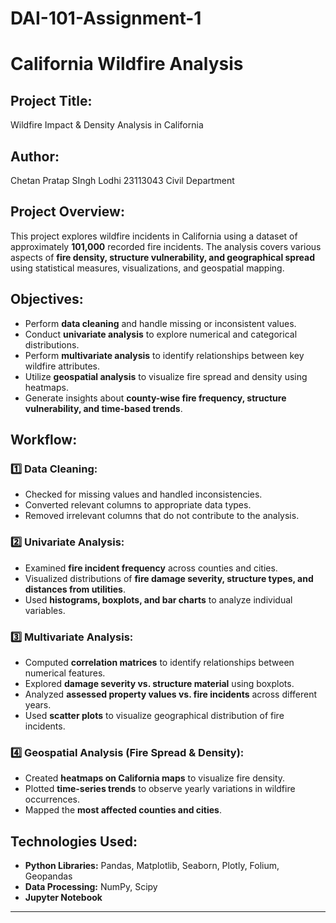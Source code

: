 # DAI-101-Assignment-1
# **California Wildfire Analysis**
## **Project Title:**
Wildfire Impact & Density Analysis in California

## **Author:**
Chetan Pratap SIngh Lodhi
23113043
Civil Department

## **Project Overview:**
This project explores wildfire incidents in California using a dataset of approximately **101,000** recorded fire incidents. The analysis covers various aspects of **fire density, structure vulnerability, and geographical spread** using statistical measures, visualizations, and geospatial mapping.

## **Objectives:**
- Perform **data cleaning** and handle missing or inconsistent values.
- Conduct **univariate analysis** to explore numerical and categorical distributions.
- Perform **multivariate analysis** to identify relationships between key wildfire attributes.
- Utilize **geospatial analysis** to visualize fire spread and density using heatmaps.
- Generate insights about **county-wise fire frequency, structure vulnerability, and time-based trends**.

## **Workflow:**

### **1️⃣ Data Cleaning:**
- Checked for missing values and handled inconsistencies.
- Converted relevant columns to appropriate data types.
- Removed irrelevant columns that do not contribute to the analysis.

### **2️⃣ Univariate Analysis:**
- Examined **fire incident frequency** across counties and cities.
- Visualized distributions of **fire damage severity, structure types, and distances from utilities**.
- Used **histograms, boxplots, and bar charts** to analyze individual variables.

### **3️⃣ Multivariate Analysis:**
- Computed **correlation matrices** to identify relationships between numerical features.
- Explored **damage severity vs. structure material** using boxplots.
- Analyzed **assessed property values vs. fire incidents** across different years.
- Used **scatter plots** to visualize geographical distribution of fire incidents.

### **4️⃣ Geospatial Analysis (Fire Spread & Density):**
- Created **heatmaps on California maps** to visualize fire density.
- Plotted **time-series trends** to observe yearly variations in wildfire occurrences.
- Mapped the **most affected counties and cities**.


## **Technologies Used:**
- **Python Libraries:** Pandas, Matplotlib, Seaborn, Plotly, Folium, Geopandas
- **Data Processing:** NumPy, Scipy
- **Jupyter Notebook**

------------------------------------------------------------------------------------------------------------------------------
 
